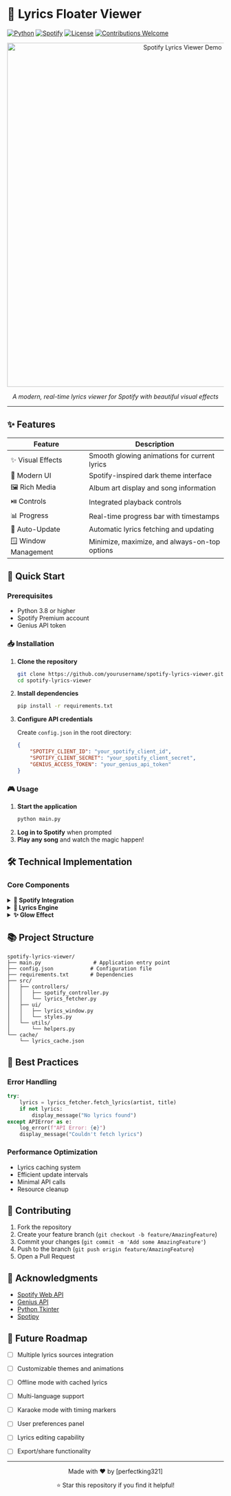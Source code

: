 # 🎵 Lyrics Floater Viewer

[![Python](https://img.shields.io/badge/Python-3.8+-blue.svg)](https://www.python.org/downloads/)
[![Spotify](https://img.shields.io/badge/Spotify-Premium-1DB954.svg)](https://www.spotify.com/premium/)
[![License](https://img.shields.io/badge/License-MIT-yellow.svg)](LICENSE)
[![Contributions Welcome](https://img.shields.io/badge/Contributions-Welcome-brightgreen.svg)](CONTRIBUTING.md)

<div align="center">
  <img src="demo.gif" alt="Spotify Lyrics Viewer Demo" width="800"/>
  
  *A modern, real-time lyrics viewer for Spotify with beautiful visual effects*
</div>

---

## ✨ Features

<div align="center">

| Feature | Description |
|---------|-------------|
| ✨ Visual Effects | Smooth glowing animations for current lyrics |
| 🎨 Modern UI | Spotify-inspired dark theme interface |
| 🖼️ Rich Media | Album art display and song information |
| ⏯️ Controls | Integrated playback controls |
| 📊 Progress | Real-time progress bar with timestamps |
| 🔄 Auto-Update | Automatic lyrics fetching and updating |
| 🪟 Window Management | Minimize, maximize, and always-on-top options |

</div>

## 🚀 Quick Start

### Prerequisites

- Python 3.8 or higher
- Spotify Premium account
- Genius API token

### 📥 Installation

1. **Clone the repository**
   ```bash
   git clone https://github.com/yourusername/spotify-lyrics-viewer.git
   cd spotify-lyrics-viewer
   ```

2. **Install dependencies**
   ```bash
   pip install -r requirements.txt
   ```

3. **Configure API credentials**
   
   Create `config.json` in the root directory:
   ```json
   {
       "SPOTIFY_CLIENT_ID": "your_spotify_client_id",
       "SPOTIFY_CLIENT_SECRET": "your_spotify_client_secret",
       "GENIUS_ACCESS_TOKEN": "your_genius_api_token"
   }
   ```

### 🎮 Usage

1. **Start the application**
   ```bash
   python main.py
   ```
2. **Log in to Spotify** when prompted
3. **Play any song** and watch the magic happen!

## 🛠️ Technical Implementation

### Core Components

<details>
<summary><b>🎵 Spotify Integration</b></summary>

```python
# spotify_controller.py
class SpotifyController:
    def __init__(self):
        self.sp = spotipy.Spotify(auth_manager=SpotifyOAuth(...))
        
    def get_current_track(self):
        return self.sp.current_playback()
```
</details>

<details>
<summary><b>📝 Lyrics Engine</b></summary>

```python
# lyrics_fetcher.py
class GeniusLyricsFetcher:
    def fetch_lyrics(self, artist, title):
        lyrics = self.genius.search_song(title, artist)
        return self.parse_lyrics_with_timing(lyrics.lyrics)
```
</details>

<details>
<summary><b>✨ Glow Effect</b></summary>

```python
# lyrics_window.py
def update_glow_effect(self, line_start, line_end):
    # Create smooth color transition
    for i in range(10):
        alpha = (10 - i) / 10
        color = self.interpolate_color('#7CB7EB', '#FFFFFF', alpha)
        self.lyrics_text.tag_configure(f"glow_{i}", 
                                     foreground=color,
                                     font=(FONT_FAMILY, FONT_SIZE + 4, "bold"))
```
</details>

## 📚 Project Structure

```
spotify-lyrics-viewer/
├── main.py                 # Application entry point
├── config.json            # Configuration file
├── requirements.txt       # Dependencies
├── src/
│   ├── controllers/
│   │   ├── spotify_controller.py
│   │   └── lyrics_fetcher.py
│   ├── ui/
│   │   ├── lyrics_window.py
│   │   └── styles.py
│   └── utils/
│       └── helpers.py
└── cache/
    └── lyrics_cache.json
```

## 🔧 Best Practices

### Error Handling
```python
try:
    lyrics = lyrics_fetcher.fetch_lyrics(artist, title)
    if not lyrics:
        display_message("No lyrics found")
except APIError as e:
    log_error(f"API Error: {e}")
    display_message("Couldn't fetch lyrics")
```

### Performance Optimization
- Lyrics caching system
- Efficient update intervals
- Minimal API calls
- Resource cleanup

## 🤝 Contributing

1. Fork the repository
2. Create your feature branch (`git checkout -b feature/AmazingFeature`)
3. Commit your changes (`git commit -m 'Add some AmazingFeature'`)
4. Push to the branch (`git push origin feature/AmazingFeature`)
5. Open a Pull Request


## 🙏 Acknowledgments

- [Spotify Web API](https://developer.spotify.com/documentation/web-api/)
- [Genius API](https://docs.genius.com/)
- [Python Tkinter](https://docs.python.org/3/library/tkinter.html)
- [Spotipy](https://spotipy.readthedocs.io/)

## 🔮 Future Roadmap

- [ ] Multiple lyrics sources integration
- [ ] Customizable themes and animations
- [ ] Offline mode with cached lyrics
- [ ] Multi-language support
- [ ] Karaoke mode with timing markers
- [ ] User preferences panel
- [ ] Lyrics editing capability
- [ ] Export/share functionality


---

<div align="center">
  
Made with ❤️ by [perfectking321]

⭐ Star this repository if you find it helpful!

</div> 
